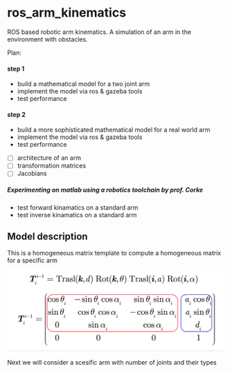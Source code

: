 # ros_arm_kinematics
ROS based robotic arm kinematics. A simulation of an arm in the environment with obstacles. 

Plan:
#### step 1
* build a mathematical model for a two joint arm
* implement the model via ros & gazeba tools
* test performance
#### step 2
* build a more sophisticated mathematical model for a real world arm
* implement the model via ros & gazeba tools
* test performance 



- [ ] architecture of an arm
- [ ] transformation matrices
- [ ] Jacobians

##### Experimenting on matlab using a robotics toolchain by prof. Corke

* test forward kinamatics on a standard arm
* test inverse kinamatics on a standard arm 

## Model description

This is a homogeneous matrix template to compute a homogeneous matrix for a specific arm

![alt text](https://github.com/dv-b/ros_arm_kinematics/raw/master/assets/Screen%20Shot%202019-01-13%20at%2011.40.06%20PM.png)

Next we will consider a scesific arm with number of joints and their types